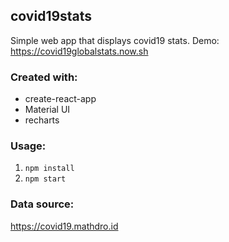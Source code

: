 ## covid19stats

Simple web app that displays covid19 stats.
Demo: https://covid19globalstats.now.sh

### Created with:

- create-react-app
- Material UI
- recharts

### Usage:

1. `npm install`
2. `npm start`
 

### Data source:
https://covid19.mathdro.id
